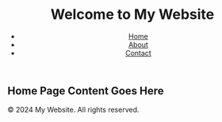 <!-- index.html (Home Page) -->
<!DOCTYPE html>
<html lang="en">
<head>

<link rel="stylesheet" href="style.css">
</head>
<body>
  <header>
    <h1>Welcome to My Website</h1>  
    <nav>
      <ul>
        <li><a href="index.html">Home</a></li>
        <li><a href="about.html">About</a></li>
        <li><a href="contact.html">Contact</a></li>
      </ul>
    </nav>
  </header>
  
  <main>
    <h2>Home Page Content Goes Here</h2>
    <!-- Add your content here -->
  </main>
  
  <footer>
    <p>&copy; 2024 My Website. All rights reserved.</p>
  </footer>
</body>
</html>



